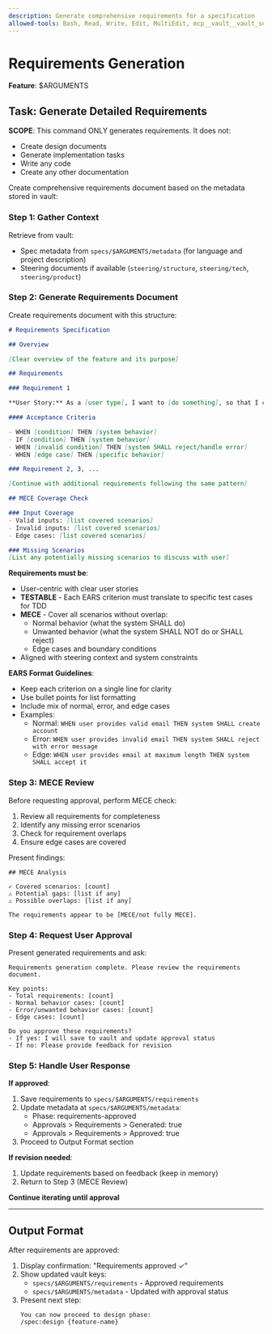 ```yaml
---
description: Generate comprehensive requirements for a specification
allowed-tools: Bash, Read, Write, Edit, MultiEdit, mcp__vault__vault_set, mcp__vault__vault_get, mcp__vault__vault_list
---
```


# Requirements Generation

**Feature**: $ARGUMENTS

## Task: Generate Detailed Requirements

**SCOPE**: This command ONLY generates requirements. It does not:

- Create design documents
- Generate implementation tasks
- Write any code
- Create any other documentation

Create comprehensive requirements document based on the metadata stored in vault:

### Step 1: Gather Context

Retrieve from vault:

- Spec metadata from `specs/$ARGUMENTS/metadata` (for language and project description)
- Steering documents if available (`steering/structure`, `steering/tech`, `steering/product`)

### Step 2: Generate Requirements Document

Create requirements document with this structure:

```markdown
# Requirements Specification

## Overview

[Clear overview of the feature and its purpose]

## Requirements

### Requirement 1

**User Story:** As a [user type], I want to [do something], so that I can [achieve some goal]

#### Acceptance Criteria

- WHEN [condition] THEN [system behavior]
- IF [condition] THEN [system behavior]
- WHEN [invalid condition] THEN [system SHALL reject/handle error]
- WHEN [edge case] THEN [specific behavior]

### Requirement 2, 3, ...

[Continue with additional requirements following the same pattern]

## MECE Coverage Check

### Input Coverage
- Valid inputs: [list covered scenarios]
- Invalid inputs: [list covered scenarios]
- Edge cases: [list covered scenarios]

### Missing Scenarios
[List any potentially missing scenarios to discuss with user]
```

**Requirements must be**:

- User-centric with clear user stories
- **TESTABLE** - Each EARS criterion must translate to specific test cases for TDD
- **MECE** - Cover all scenarios without overlap:
  - Normal behavior (what the system SHALL do)
  - Unwanted behavior (what the system SHALL NOT do or SHALL reject)
  - Edge cases and boundary conditions
- Aligned with steering context and system constraints

**EARS Format Guidelines**:
- Keep each criterion on a single line for clarity
- Use bullet points for list formatting
- Include mix of normal, error, and edge cases
- Examples:
  - Normal: `WHEN user provides valid email THEN system SHALL create account`
  - Error: `WHEN user provides invalid email THEN system SHALL reject with error message`
  - Edge: `WHEN user provides email at maximum length THEN system SHALL accept it`

### Step 3: MECE Review

Before requesting approval, perform MECE check:

1. Review all requirements for completeness
2. Identify any missing error scenarios
3. Check for requirement overlaps
4. Ensure edge cases are covered

Present findings:
```
## MECE Analysis

✓ Covered scenarios: [count]
⚠ Potential gaps: [list if any]
⚠ Possible overlaps: [list if any]

The requirements appear to be [MECE/not fully MECE].
```

### Step 4: Request User Approval

Present generated requirements and ask:

```
Requirements generation complete. Please review the requirements document.

Key points:
- Total requirements: [count]
- Normal behavior cases: [count]
- Error/unwanted behavior cases: [count]
- Edge cases: [count]

Do you approve these requirements?
- If yes: I will save to vault and update approval status
- If no: Please provide feedback for revision
```

### Step 5: Handle User Response

**If approved**:

1. Save requirements to `specs/$ARGUMENTS/requirements`
2. Update metadata at `specs/$ARGUMENTS/metadata`:
   - Phase: requirements-approved
   - Approvals > Requirements > Generated: true
   - Approvals > Requirements > Approved: true
3. Proceed to Output Format section

**If revision needed**:

1. Update requirements based on feedback (keep in memory)
2. Return to Step 3 (MECE Review)

**Continue iterating until approval**

---

## Output Format

After requirements are approved:

1. Display confirmation: "Requirements approved ✓"
2. Show updated vault keys:
   - `specs/$ARGUMENTS/requirements` - Approved requirements
   - `specs/$ARGUMENTS/metadata` - Updated with approval status
3. Present next step:
   ```
   You can now proceed to design phase:
   /spec:design {feature-name}
   ```
